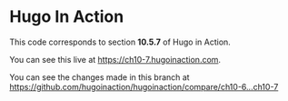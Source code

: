 Hugo In Action
===============

This code corresponds to section **10.5.7** of Hugo in Action.

You can see this live at https://ch10-7.hugoinaction.com.

You can see the changes made in this branch at https://github.com/hugoinaction/hugoinaction/compare/ch10-6...ch10-7

